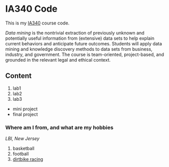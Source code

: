 # IA340 Code

This is my [IA340](https://catalog.jmu.edu/preview_course_nopop.php?catoid=50&coid=258336) course code.

*Data mining* is the nontrivial extraction of previously unknown and potentially useful information from (extensive) data sets to help explain current behaviors and anticipate future outcomes. Students will apply data mining and knowledge discovery methods to data sets from business, industry, and government. The course is team-oriented, project-based, and grounded in the relevant legal and ethical context.

## Content 

1. lab1
2. lab2
3. lab3

- mini project
- final project

### Where am I from, and what are my hobbies

*LBI, New Jersey*
1. basketball
2. football
3. [dirtbike racing](https://www.tapinto.net/towns/stafford-slash-lbi/sections/education/articles/joey-rainone-southern-regional-eighth-grader-to)

   
   
